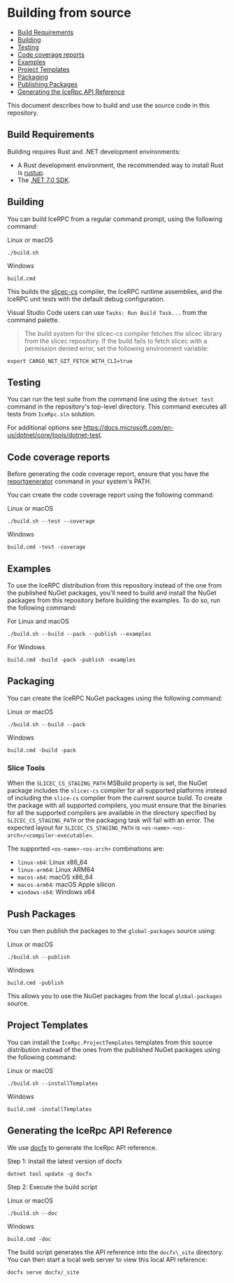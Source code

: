# Building from source

- [Build Requirements](#build-requirements)
- [Building](#building)
- [Testing](#testing)
- [Code coverage reports](#code-coverage-report)
- [Examples](#examples)
- [Project Templates](#project-templates)
- [Packaging](#packaging)
- [Publishing Packages](#publishing-packages)
- [Generating the IceRpc API Reference](#generating-the-icerpc-api-reference)

This document describes how to build and use the source code in this repository.

## Build Requirements

Building requires Rust and .NET development environments:

- A Rust development environment, the recommended way to install Rust is [rustup](https://rustup.rs/).
- The [.NET 7.0 SDK](https://dotnet.microsoft.com/en-us/download/dotnet/7.0).

## Building

You can build IceRPC from a regular command prompt, using the following command:

Linux or macOS

```shell
./build.sh
```

Windows

```shell
build.cmd
```

This builds the [slicec-cs](./tools/slicec-cs) compiler, the IceRPC runtime assemblies, and the IceRPC unit tests with
the default debug configuration.

Visual Studio Code users can use `Tasks: Run Build Task...` from the command palette.

> The build system for the slicec-cs compiler fetches the slicec library from the slicec repository. If the build fails
> to fetch slicec with a permission denied error, set the following environment variable:

``` shell.
export CARGO_NET_GIT_FETCH_WITH_CLI=true
```

## Testing

You can run the test suite from the command line using the `dotnet test` command in the repository's top-level directory.
This command executes all tests from `IceRpc.sln` solution.

For additional options see <https://docs.microsoft.com/en-us/dotnet/core/tools/dotnet-test>.

## Code coverage reports

Before generating the code coverage report, ensure that you have the
[reportgenerator](https://github.com/danielpalme/ReportGenerator) command in your system's PATH.

You can create the code coverage report using the following command:

Linux or macOS

```shell.
./build.sh --test --coverage
```

Windows

```shell
build.cmd -test -coverage
```

## Examples

To use the IceRPC distribution from this repository instead of the one from the published NuGet packages, you'll need to
build and install the NuGet packages from this repository before building the examples. To do so, run the following
command:

For Linux and macOS

```shell
./build.sh --build --pack --publish --examples
```

For Windows

```shell
build.cmd -build -pack -publish -examples
```

## Packaging

You can create the IceRPC NuGet packages using the following command:

Linux or macOS

```shell
./build.sh --build --pack
```

Windows

```shell
build.cmd -build -pack
```

### Slice Tools

When the `SLICEC_CS_STAGING_PATH` MSBuild property is set, the NuGet package includes the `slicec-cs` compiler for all
supported platforms instead of including the `slice-cs` compiler from the current source build. To create the package
with all supported compilers, you must ensure that the binaries for all the supported compilers are available in the
directory specified by `SLICEC_CS_STAGING_PATH` or the packaging task will fail with an error. The expected layout for
`SLICEC_CS_STAGING_PATH` is `<os-name>-<os-arch>/<compiler-executable>`.

The supported `<os-name>-<os-arch>` combinations are:

- `linux-x64`: Linux x86_64
- `linux-arm64`: Linux ARM64
- `macos-x64`: macOS x86_64
- `macos-arm64`: macOS Apple silicon
- `windows-x64`: Windows x64

## Push Packages

You can then publish the packages to the `global-packages` source using:

Linux or macOS

```shell
./build.sh --publish
```

Windows

```shell
build.cmd -publish
```

This allows you to use the NuGet packages from the local `global-packages` source.

## Project Templates

You can install the `IceRpc.ProjectTemplates` templates from this source distribution instead of the ones from the
published NuGet packages using the following command:

Linux or macOS

```shell
./build.sh --installTemplates
```

Windows

```shell
build.cmd -installTemplates
```

## Generating the IceRpc API Reference

We use [docfx](https://www.nuget.org/packages/docfx) to generate the IceRpc API reference.

Step 1: Install the latest version of docfx

```shell
dotnet tool update -g docfx
```

Step 2: Execute the build script

Linux or macOS
```shell
./build.sh --doc
```

Windows
```shell
build.cmd -doc
```

The build script generates the API reference into the `docfx\_site` directory. You can then start a local web server to
view this local API reference:

```shell
docfx serve docfx/_site
```
